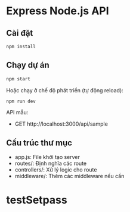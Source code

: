 # Express Node.js API

## Cài đặt

```bash
npm install
```

## Chạy dự án

```bash
npm start
```

Hoặc chạy ở chế độ phát triển (tự động reload):

```bash
npm run dev
```

API mẫu:
- GET http://localhost:3000/api/sample

## Cấu trúc thư mục

- app.js: File khởi tạo server
- routes/: Định nghĩa các route
- controllers/: Xử lý logic cho route
- middleware/: Thêm các middleware nếu cần
# testSetpass
